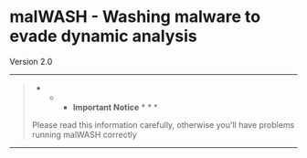 # malWASH - Washing malware to evade dynamic analysis
Version 2.0

___

>  * * * **Important Notice** * * *
>  
>  Please read this information carefully, otherwise you'll have problems running malWASH
>  correctly
___
